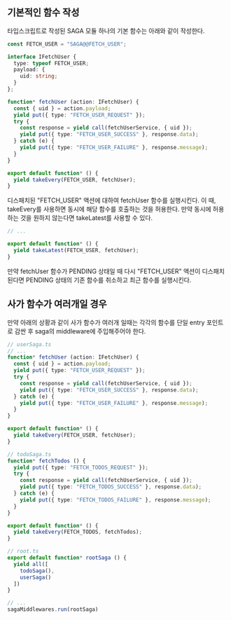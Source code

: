 ## 기본적인 함수 작성

타입스크립트로 작성된 SAGA 모듈 하나의 기본 함수는 아래와 같이 작성한다.

```typescript
const FETCH_USER = "SAGA@@FETCH_USER";

interface IFetchUser {
  type: typeof FETCH_USER;
  payload: {
    uid: string;
  }
};

function* fetchUser (action: IFetchUser) {
  const { uid } = action.payload;
  yield put({ type: "FETCH_USER_REQUEST" });
  try {
    const response = yield call(fetchUserService, { uid });
    yield put({ type: "FETCH_USER_SUCCESS" }, response.data);
  } catch (e) {
    yield put({ type: "FETCH_USER_FAILURE" }, response.message);
  }
}

export default function* () {
  yield takeEvery(FETCH_USER, fetchUser);
}
```

디스패치된 "FETCH_USER" 액션에 대하여 fetchUser 함수를 실행시킨다. 이 때, takeEvery를 사용하면 동시에 해당 함수를 호출하는 것을 허용한다. 만약 동시에 허용하는 것을 원하지 않는다면 takeLatest를 사용할 수 있다.

```typescript
// ...

export default function* () {
  yield takeLatest(FETCH_USER, fetchUser);
}
```

만약 fetchUser 함수가 PENDING 상태일 때 다시 "FETCH_USER" 액션이 디스패치된다면 PENDING 상태의 기존 함수를 취소하고 최근 함수를 실행시킨다.

## 사가 함수가 여러개일 경우
만약 아래의 상황과 같이 사가 함수가 여러개 일때는 각각의 함수를 단일 entry 포인트로 감싼 후 saga의 middleware에 주입해주어야 한다.

```typescript
// userSaga.ts
// ...
function* fetchUser (action: IFetchUser) {
  const { uid } = action.payload;
  yield put({ type: "FETCH_USER_REQUEST" });
  try {
    const response = yield call(fetchUserService, { uid });
    yield put({ type: "FETCH_USER_SUCCESS" }, response.data);
  } catch (e) {
    yield put({ type: "FETCH_USER_FAILURE" }, response.message);
  }
}

export default function* () {
  yield takeEvery(FETCH_USER, fetchUser);
}

// todoSaga.ts
function* fetchTodos () {
  yield put({ type: "FETCH_TODOS_REQUEST" });
  try {
    const response = yield call(fetchUserService, { uid });
    yield put({ type: "FETCH_TODOS_SUCCESS" }, response.data);
  } catch (e) {
    yield put({ type: "FETCH_TODOS_FAILURE" }, response.message);
  }
}

export default function* () {
  yield takeEvery(FETCH_TODOS, fetchTodos);
}

// root.ts
export default function* rootSaga () {
  yield all([
    todoSaga(),
    userSaga()
  ])
}

// ...
sagaMiddlewares.run(rootSaga)
```




